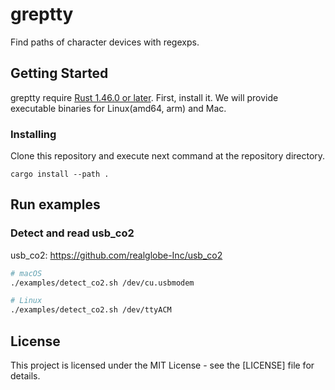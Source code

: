 # greptty

Find paths of character devices with regexps.

## Getting Started

greptty require [Rust 1.46.0 or later](https://www.rust-lang.org/tools/install). First, install it.
We will provide executable binaries for Linux(amd64, arm) and Mac.

### Installing
Clone this repository and execute next command at the repository directory.
```shell
cargo install --path .
```

## Run examples

### Detect and read usb_co2

usb_co2: https://github.com/realglobe-Inc/usb_co2

```sh
# macOS
./examples/detect_co2.sh /dev/cu.usbmodem

# Linux
./examples/detect_co2.sh /dev/ttyACM
```

## License
This project is licensed under the MIT License - see the [LICENSE] file for details.
